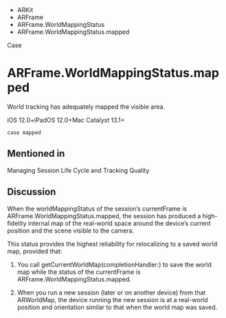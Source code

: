 

- ARKit
- ARFrame
- ARFrame.WorldMappingStatus
-  ARFrame.WorldMappingStatus.mapped 

Case

# ARFrame.WorldMappingStatus.mapped

World tracking has adequately mapped the visible area.

iOS 12.0+iPadOS 12.0+Mac Catalyst 13.1+

``` source
case mapped
```

## Mentioned in 

Managing Session Life Cycle and Tracking Quality

## Discussion

When the worldMappingStatus of the session’s currentFrame is ARFrame.WorldMappingStatus.mapped, the session has produced a high-fidelity internal map of the real-world space around the device’s current position and the scene visible to the camera.

This status provides the highest reliability for relocalizing to a saved world map, provided that:

1.  You call getCurrentWorldMap(completionHandler:) to save the world map while the status of the currentFrame is ARFrame.WorldMappingStatus.mapped.

2.  When you run a new session (later or on another device) from that ARWorldMap, the device running the new session is at a real-world position and orientation similar to that when the world map was saved.

